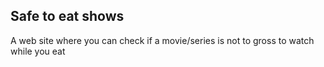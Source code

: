 ## Safe to eat shows

A web site where you can check if a movie/series is not to gross to watch while you eat